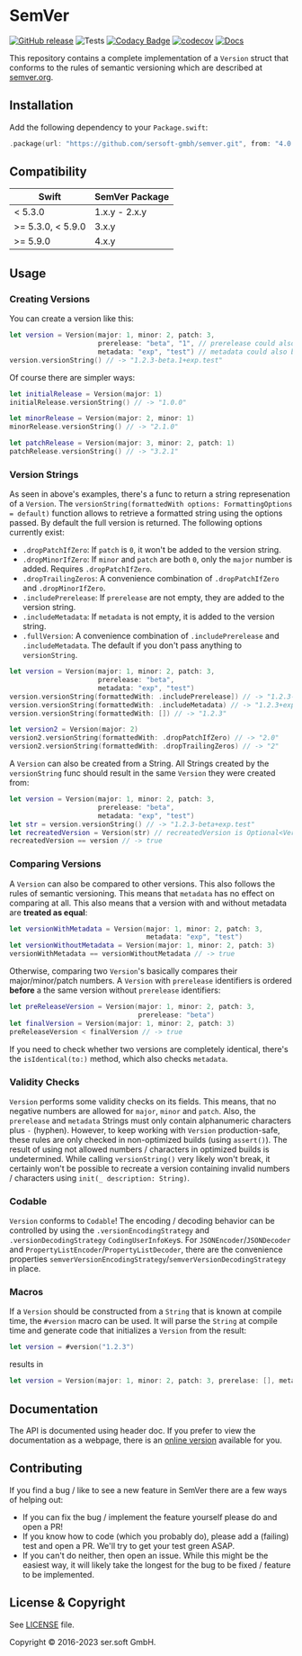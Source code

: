 # SemVer
[![GitHub release](https://img.shields.io/github/release/sersoft-gmbh/semver.svg?style=flat)](https://github.com/sersoft-gmbh/semver/releases/latest)
![Tests](https://github.com/sersoft-gmbh/semver/workflows/Tests/badge.svg)
[![Codacy Badge](https://app.codacy.com/project/badge/Grade/d36d463d4085404b914e5c5ffd45a725)](https://www.codacy.com/gh/sersoft-gmbh/semver/dashboard?utm_source=github.com&amp;utm_medium=referral&amp;utm_content=sersoft-gmbh/semver&amp;utm_campaign=Badge_Grade)
[![codecov](https://codecov.io/gh/sersoft-gmbh/semver/branch/main/graph/badge.svg)](https://codecov.io/gh/sersoft-gmbh/semver)
[![Docs](https://img.shields.io/badge/-documentation-informational)](https://sersoft-gmbh.github.io/semver)

This repository contains a complete implementation of a `Version` struct that conforms to the rules of semantic versioning which are described at [semver.org](https://semver.org).

## Installation

Add the following dependency to your `Package.swift`:
```swift
.package(url: "https://github.com/sersoft-gmbh/semver.git", from: "4.0.0"),
```

## Compatibility

| **Swift**          | **SemVer Package**  |
|--------------------|---------------------|
| <  5.3.0           | 1.x.y - 2.x.y       |
| >= 5.3.0, < 5.9.0  | 3.x.y               |
| >= 5.9.0           | 4.x.y               |


## Usage

### Creating Versions

You can create a version like this:

```swift
let version = Version(major: 1, minor: 2, patch: 3,
                      prerelease: "beta", "1", // prerelease could also be ["beta", "1"]
                      metadata: "exp", "test") // metadata could also be ["exp, test"]
version.versionString() // -> "1.2.3-beta.1+exp.test"
```

Of course there are simpler ways:

```swift
let initialRelease = Version(major: 1)
initialRelease.versionString() // -> "1.0.0"

let minorRelease = Version(major: 2, minor: 1)
minorRelease.versionString() // -> "2.1.0"

let patchRelease = Version(major: 3, minor: 2, patch: 1)
patchRelease.versionString() // -> "3.2.1"
```

### Version Strings

As seen in above's examples, there's a func to return a string represenation of a `Version`. The `versionString(formattedWith options: FormattingOptions = default)` function allows to retrieve a formatted string using the options passed. By default the full version is returned.
The following options currently exist:

-   `.dropPatchIfZero`: If `patch` is `0`, it won't be added to the version string.
-   `.dropMinorIfZero`: If `minor` and `patch` are both `0`, only the `major` number is added. Requires `.dropPatchIfZero`.
-   `.dropTrailingZeros`: A convenience combination of `.dropPatchIfZero` and `.dropMinorIfZero`.
-   `.includePrerelease`: If `prerelease` are not empty, they are added to the version string.
-   `.includeMetadata`: If `metadata` is not empty, it is added to the version string.
-   `.fullVersion`: A convenience combination of `.includePrerelease` and `.includeMetadata`. The default if you don't pass anything to `versionString`.

```swift
let version = Version(major: 1, minor: 2, patch: 3,
                      prerelease: "beta",
                      metadata: "exp", "test")
version.versionString(formattedWith: .includePrerelease]) // -> "1.2.3-beta"
version.versionString(formattedWith: .includeMetadata) // -> "1.2.3+exp.test"
version.versionString(formattedWith: []) // -> "1.2.3"

let version2 = Version(major: 2)
version2.versionString(formattedWith: .dropPatchIfZero) // -> "2.0"
version2.versionString(formattedWith: .dropTrailingZeros) // -> "2"
```

A `Version` can also be created from a String. All Strings created by the `versionString` func should result in the same `Version` they were created from:

```swift
let version = Version(major: 1, minor: 2, patch: 3,
                      prerelease: "beta",
                      metadata: "exp", "test")
let str = version.versionString() // -> "1.2.3-beta+exp.test"
let recreatedVersion = Version(str) // recreatedVersion is Optional<Version>
recreatedVersion == version // -> true
```

### Comparing Versions

A `Version` can also be compared to other versions. This also follows the rules of semantic versioning. This means that `metadata` has no effect on comparing at all. This also means that a version with and without metadata are **treated as equal**:

```swift
let versionWithMetadata = Version(major: 1, minor: 2, patch: 3,
                                  metadata: "exp", "test")
let versionWithoutMetadata = Version(major: 1, minor: 2, patch: 3)
versionWithMetadata == versionWithoutMetadata // -> true
```

Otherwise, comparing two `Version`'s basically compares their major/minor/patch numbers. A `Version` with `prerelease` identifiers is ordered **before** a the same version without `prerelease` identifiers:

```swift
let preReleaseVersion = Version(major: 1, minor: 2, patch: 3,
                                prerelease: "beta")
let finalVersion = Version(major: 1, minor: 2, patch: 3)
preReleaseVersion < finalVersion // -> true
```

If you need to check whether two versions are completely identical, there's the `isIdentical(to:)` method, which also checks `metadata`.

### Validity Checks

`Version` performs some validity checks on its fields. This means, that no negative numbers are allowed for `major`, `minor` and `patch`. Also, the `prerelease` and `metadata` Strings must only contain alphanumeric characters plus `-` (hyphen). However, to keep working with `Version` production-safe, these rules are only checked in non-optimized builds (using `assert()`). The result of using not allowed numbers / characters in optimized builds is undetermined. While calling `versionString()` very likely won't break, it certainly won't be possible to recreate a version containing invalid numbers / characters using `init(_ description: String)`.

### Codable

`Version` conforms to `Codable`! The encoding / decoding behavior can be controlled by using the `.versionEncodingStrategy` and `.versionDecodingStrategy` `CodingUserInfoKey`s. For `JSONEncoder`/`JSONDecoder` and `PropertyListEncoder`/`PropertyListDecoder`, there are the convenience properties `semverVersionEncodingStrategy`/`semverVersionDecodingStrategy` in place.

### Macros

If a `Version` should be constructed from a `String` that is known at compile time, the `#version` macro can be used. It will parse the `String` at compile time and generate code that initializes a `Version` from the result:

```swift
let version = #version("1.2.3")
```
 
results in
 
```swift
let version = Version(major: 1, minor: 2, patch: 3, prerelase: [], metadata: [])
```

## Documentation

The API is documented using header doc. If you prefer to view the documentation as a webpage, there is an [online version](https://sersoft-gmbh.github.io/SemVer) available for you.

## Contributing

If you find a bug / like to see a new feature in SemVer there are a few ways of helping out:

-   If you can fix the bug / implement the feature yourself please do and open a PR!
-   If you know how to code (which you probably do), please add a (failing) test and open a PR. We'll try to get your test green ASAP.
-   If you can't do neither, then open an issue. While this might be the easiest way, it will likely take the longest for the bug to be fixed / feature to be implemented.

## License & Copyright

See [LICENSE](./LICENSE) file.

Copyright &copy; 2016-2023 ser.soft GmbH.
